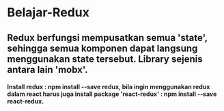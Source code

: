 # Belajar-Redux

## Redux berfungsi mempusatkan semua 'state', sehingga semua komponen dapat langsung menggunakan state tersebut. Library sejenis antara lain 'mobx'.

#### Install redux : npm install --save redux, bila ingin menggunakan redux dalam react harus juga install package 'react-redux' : npm install --save react-redux.